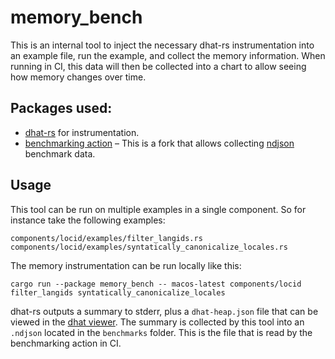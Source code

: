 # memory_bench

This is an internal tool to inject the necessary dhat-rs instrumentation into an
example file, run the example, and collect the memory information. When running in CI,
this data will then be collected into a chart to allow seeing how memory changes over
time.

## Packages used:

* [dhat-rs](https://github.com/nnethercote/dhat-rs) for instrumentation.
* [benchmarking action](https://github.com/gregtatum/github-action-benchmark) – This is a fork that allows collecting [ndjson](http://ndjson.org/) benchmark data.

## Usage

This tool can be run on multiple examples in a single component. So for instance
take the following examples:

```
components/locid/examples/filter_langids.rs
components/locid/examples/syntatically_canonicalize_locales.rs
```

The memory instrumentation can be run locally like this:

```
cargo run --package memory_bench -- macos-latest components/locid filter_langids syntatically_canonicalize_locales
```

dhat-rs outputs a summary to stderr, plus a `dhat-heap.json` file that can be viewed in the [dhat viewer](https://gregtatum.github.io/dhat-viewer/dh_view.html). The summary is collected by this tool into an `.ndjson` located in the `benchmarks` folder. This is the file that is read by the benchmarking action in CI.
